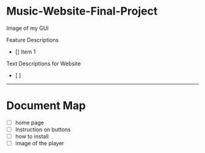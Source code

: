 # Music-Website-Final-Project

Image of my GUI

Feature Descriptions
- [] Item 1

Text Descriptions for Website
- [ ]

---
# Document Map
- [ ] home page
- [ ] Instruction on buttons
- [ ] how to install
- [ ] image of the player
